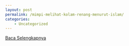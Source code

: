 ```yaml
---
layout: post
permalink: /mimpi-melihat-kolam-renang-menurut-islam/
categories:
    - Uncategorized
---
```


[Baca Selengkapnya](/08)